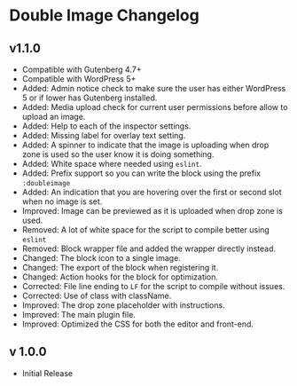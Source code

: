 # Double Image Changelog

## v1.1.0

* Compatible with Gutenberg 4.7+
* Compatible with WordPress 5+
* Added: Admin notice check to make sure the user has either WordPress 5 or if lower has Gutenberg installed.
* Added: Media upload check for current user permissions before allow to upload an image.
* Added: Help to each of the inspector settings.
* Added: Missing label for overlay text setting.
* Added: A spinner to indicate that the image is uploading when drop zone is used so the user know it is doing something.
* Added: White space where needed using `eslint`.
* Added: Prefix support so you can write the block using the prefix `:doubleimage `
* Added: An indication that you are hovering over the first or second slot when no image is set.
* Improved: Image can be previewed as it is uploaded when drop zone is used.
* Removed: A lot of white space for the script to compile better using `eslint`
* Removed: Block wrapper file and added the wrapper directly instead.
* Changed: The block icon to a single image.
* Changed: The export of the block when registering it.
* Changed: Action hooks for the block for optimization.
* Corrected: File line ending to `LF` for the script to compile without issues.
* Corrected: Use of class with className.
* Improved: The drop zone placeholder with instructions.
* Improved: The main plugin file.
* Improved: Optimized the CSS for both the editor and front-end.

## v 1.0.0

* Initial Release